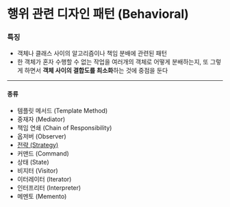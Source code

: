 행위 관련 디자인 패턴 (Behavioral) 
===========


### 특징  
- 객체나 클래스 사이의 알고리즘이나 책임 분배에 관련된 패턴
- 한 객체가 혼자 수행할 수 없는 작업을 여러개의 객체로 어떻게 분배하는지, 또 그렇게 하면서 **객체 사이의 결합도를 최소화**하는 것에 중점을 둔다 

----------------------------------------------------------------------

#### 종류
- 템플릿 메서드 (Template Method)
- 중재자 (Mediator)
- 책임 연쇄 (Chain of Responsibility)
- 옵저버 (Observer)
- [전략 (Strategy)](./strategy/StrategyPattern.md)
- 커맨드 (Command)
- 상태 (State)
- 비지터 (Visitor)
- 이터레이터 (Iterator)
- 인터프리터 (Interpreter)
- 메멘토 (Memento)

